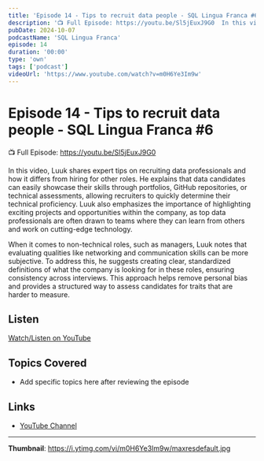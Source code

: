 ```yaml
---
title: 'Episode 14 - Tips to recruit data people - SQL Lingua Franca #6'
description: '📺 Full Episode: https://youtu.be/Sl5jEuxJ9G0  In this video, Luuk shares expert tips on recruiting data professionals and how it differs from hiring for other roles. He explains that data candidates c...'
pubDate: 2024-10-07
podcastName: 'SQL Lingua Franca'
episode: 14
duration: '00:00'
type: 'own'
tags: ['podcast']
videoUrl: 'https://www.youtube.com/watch?v=m0H6Ye3Im9w'
---
```


# Episode 14 - Tips to recruit data people - SQL Lingua Franca #6

📺 Full Episode: https://youtu.be/Sl5jEuxJ9G0

In this video, Luuk shares expert tips on recruiting data professionals and how it differs from hiring for other roles. He explains that data candidates can easily showcase their skills through portfolios, GitHub repositories, or technical assessments, allowing recruiters to quickly determine their technical proficiency. Luuk also emphasizes the importance of highlighting exciting projects and opportunities within the company, as top data professionals are often drawn to teams where they can learn from others and work on cutting-edge technology.

When it comes to non-technical roles, such as managers, Luuk notes that evaluating qualities like networking and communication skills can be more subjective. To address this, he suggests creating clear, standardized definitions of what the company is looking for in these roles, ensuring consistency across interviews. This approach helps remove personal bias and provides a structured way to assess candidates for traits that are harder to measure.

## Listen

[Watch/Listen on YouTube](https://www.youtube.com/watch?v=m0H6Ye3Im9w)

## Topics Covered

- Add specific topics here after reviewing the episode

## Links

- [YouTube Channel](https://www.youtube.com/juanalytics)

---

**Thumbnail**: https://i.ytimg.com/vi/m0H6Ye3Im9w/maxresdefault.jpg
